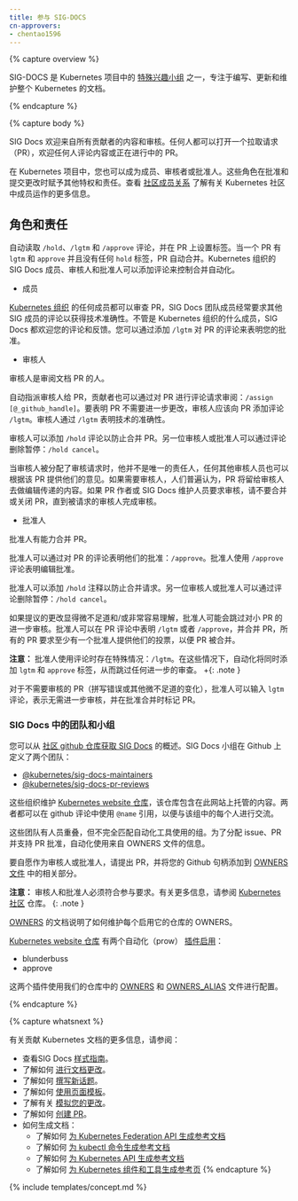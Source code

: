 ```yaml
---
title: 参与 SIG-DOCS
cn-approvers:
- chentao1596
---
```

<!--
---
title: Participating in SIG-DOCS
---
-->

{% capture overview %}

<!--
SIG-DOCS is one of the [special interest groups](https://github.com/kubernetes/community/blob/master/sig-list.md) within the Kubernetes project, focused on writing, updating, and maintaining the documentation for Kubernetes as a whole.
-->
SIG-DOCS 是 Kubernetes 项目中的 [特殊兴趣小组](https://github.com/kubernetes/community/blob/master/sig-list.md) 之一，专注于编写、更新和维护整个 Kubernetes 的文档。

{% endcapture %}

{% capture body %}

<!--
SIG Docs welcomes content and reviews from all contributors. Anyone can open a pull request (PR), and anyone is welcome to comment on content or pull requests in progress.
-->
SIG Docs 欢迎来自所有贡献者的内容和审核。任何人都可以打开一个拉取请求（PR），欢迎任何人评论内容或正在进行中的 PR。

<!--
Within the Kubernetes project, you may also become a member, reviewer, or approver.
These roles confer additional privileges and responsibilities when it comes to approving and committing changes.
See [community-membership](https://github.com/kubernetes/community/blob/master/community-membership.md) for more information on how membership works within the Kubernetes community.
-->
在 Kubernetes 项目中，您也可以成为成员、审核者或批准人。这些角色在批准和提交更改时赋予其他特权和责任。查看 [社区成员关系](https://github.com/kubernetes/community/blob/master/community-membership.md) 了解有关 Kubernetes 社区中成员运作的更多信息。

<!--
## Roles and Responsibilities
-->
## 角色和责任

<!--
The automation reads `/hold`, `/lgtm`, and `/approve` comments and sets labels on the pull request.
When a pull request has the `lgtm` and `approve` labels without any `hold` labels, the pull request merges automatically.
Kubernetes org members, and reviewers and approvers for SIG Docs can add comments to control the merge automation.
-->
自动读取 `/hold`、`/lgtm` 和 `/approve` 评论，并在 PR 上设置标签。当一个 PR 有 `lgtm` 和 `approve` 并且没有任何 `hold` 标签，PR 自动合并。Kubernetes 组织的 SIG Docs 成员、审核人和批准人可以添加评论来控制合并自动化。

<!--
- Members
-->
- 成员

<!--
Any member of the [Kubernetes organization](https://github.com/kubernetes) can review a pull request, and SIG Docs team members frequently request reviews from members of other SIGs for technical accuracy.
SIG Docs also welcomes reviews and feedback regardless of Kubernetes org membership.
You can indicate your approval by adding a comment of `/lgtm` to a pull request.
-->
[Kubernetes 组织](https://github.com/kubernetes) 的任何成员都可以审查 PR，SIG Docs 团队成员经常要求其他 SIG 成员的评论以获得技术准确性。不管是 Kubernetes 组织的什么成员，SIG Docs 都欢迎您的评论和反馈。您可以通过添加 `/lgtm` 对 PR 的评论来表明您的批准。

<!--
- Reviewers
-->
- 审核人

<!--
Reviewers are individuals who review documentation pull requests. 
-->
审核人是审阅文档 PR 的人。

<!--
Automation assigns reviewers to pull requests, and contributors can request a review with a comment on the pull request: `/assign [@_github_handle]`.
To indicate that a pull request requires no further changes, a reviewer should add comment to the pull request `/lgtm`.
A reviewer indicates technical accuracy with a `lgtm` comment.
-->
自动指派审核人给 PR，贡献者也可以通过对 PR 进行评论请求审阅：`/assign [@_github_handle]`。要表明 PR 不需要进一步更改，审核人应该向 PR 添加评论 `/lgtm`。审核人通过 `/lgtm` 表明技术的准确性。

<!--
Reviewers can add a `/hold` comment to prevent the pull request from being merged.
Another reviewer or approver can remove a hold with the comment: `/hold cancel`.
-->
审核人可以添加 `/hold` 评论以防止合并 PR。另一位审核人或批准人可以通过评论删除暂停：`/hold cancel`。

<!--
When a reviewer is assigned a pull request to review it is not a sole responsibility, and any other reviewer may also offer their opinions on the pull request.
If a reviewer is requested, it is generally expected that the PR will be left to that reviewer to do their editorial pass on the content.
If a PR author or SIG Docs maintainer requests a review, refrain from merging or closing the PR until the requested reviewer completes their review.
-->
当审核人被分配了审核请求时，他并不是唯一的责任人，任何其他审核人员也可以根据该 PR 提供他们的意见。如果需要审核人，人们普遍认为，PR 将留给审核人去做编辑传递的内容。如果 PR 作者或 SIG Docs 维护人员要求审核，请不要合并或关闭 PR，直到被请求的审核人完成审核。

<!--
- Approvers
-->
- 批准人

<!--
Approvers have the ability to merge a PR.
-->
批准人有能力合并 PR。

<!--
Approvers can indicate their approval with a comment to the pull request: `/approve`.
An approver is indicating editorial approval with the an `/approve` comment.
-->
批准人可以通过对 PR 的评论表明他们的批准：`/approve`。批准人使用 `/approve` 评论表明编辑批准。

<!--
Approvers can add a `/hold` comment to prevent the pull request from being merged.
Another reviewer or approver can remove a hold with the comment: `/hold cancel`.
-->
批准人可以添加 `/hold` 注释以防止合并请求。另一位审核人或批准人可以通过评论删除暂停：`/hold cancel`。

<!--
Approvers may skip further reviews for small pull requests if the proposed changes appear trivial and/or well-understood.
An approver can indicate `/lgtm` or `/approve` in a PR comment to have a pull request merged, and all pull requests require at least one approver to provide their vote in order for the PR to be merged.
-->
如果提议的更改显得微不足道和/或非常容易理解，批准人可能会跳过对小 PR 的进一步审核。批准人可以在 PR 评论中表明 `/lgtm` 或者 `/approve`，并合并 PR，所有的 PR 要求至少有一个批准人提供他们的投票，以便 PR 被合并。

<!--
**Note:** There is a special case when an approver uses the comment: `/lgtm`. In these cases, the automation will add both `lgtm` and `approve` tags, skipping any further review.
-->
**注意：** 批准人使用评论时存在特殊情况：`/lgtm`。在这些情况下，自动化将同时添加 `lgtm` 和 `approve` 标签，从而跳过任何进一步的审查。
+{: .note }

<!--
For PRs that require no review (typos or otherwise trivial changes), approvers can enter an `lgtm` comment, indicating no need for further review and flagging the PR with approval to merge.
-->
对于不需要审核的 PR（拼写错误或其他微不足道的变化），批准人可以输入 `lgtm` 评论，表示无需进一步审核，并在批准合并时标记 PR。

<!--
### Teams and groups within SIG Docs
-->
### SIG Docs 中的团队和小组

<!--
You can get an overview of [SIG Docs from the community github repo](https://github.com/kubernetes/community/tree/master/sig-docs). 
The SIG Docs group defines two teams on Github:
-->
您可以从 [社区 github 仓库获取 SIG Docs](https://github.com/kubernetes/community/tree/master/sig-docs) 的概述。SIG Docs 小组在 Github 上定义了两个团队：
 - [@kubernetes/sig-docs-maintainers](https://github.com/orgs/kubernetes/teams/sig-docs-maintainers)
 - [@kubernetes/sig-docs-pr-reviews](https://github.com/orgs/kubernetes/teams/sig-docs-pr-reviews)

<!--
These groups maintain the [Kubernetes website repository](https://github.com/kubernetes/website), which houses the content hosted at this site.
Both can be referenced with their `@name` in github comments to communicate with everyone in that group.
-->
这些组织维护 [Kubernetes website 仓库](https://github.com/kubernetes/website)，该仓库包含在此网站上托管的内容。两者都可以在 github 评论中使用 `@name` 引用，以便与该组中的每个人进行交流。

<!--
These teams overlap, but do not exactly match, the groups used by the automation tooling.
For assignment of issues, pull requests, and to support PR approvals, the automation uses information from the OWNERS file.
-->
这些团队有人员重叠，但不完全匹配自动化工具使用的组。为了分配 issue、PR 并支持 PR 批准，自动化使用来自 OWNERS 文件的信息。

<!--
To volunteer as a reviewer or approver, make a pull request and add your Github handle to the relevant section in the [OWNERS file](https://github.com/kubernetes/community/blob/master/contributors/devel/owners.md).
-->
要自愿作为审核人或批准人，请提出 PR，并将您的 Github 句柄添加到 [OWNERS 文件](https://github.com/kubernetes/community/blob/master/contributors/devel/owners.md) 中的相关部分。

<!--
**Note:** Reviewers and approvers must meet requirements for participation.
For more information, see the [Kubernetes community](https://github.com/kubernetes/community/blob/master/community-membership.md#membership) repository.
-->
**注意：** 审核人和批准人必须符合参与要求。有关更多信息，请参阅 [Kubernetes 社区](https://github.com/kubernetes/community/blob/master/community-membership.md#membership) 仓库。
{: .note }

<!--
Documentation for the [OWNERS](https://github.com/kubernetes/community/blob/master/contributors/devel/owners.md) explains how to maintain OWNERS for each repository that enables it.
-->
[OWNERS](https://github.com/kubernetes/community/blob/master/contributors/devel/owners.md) 的文档说明了如何维护每个启用它的仓库的 OWNERS。

<!--
The [Kubernetes website repository](https://github.com/kubernetes/website) has two automation (prow) [plugins enabled](https://github.com/kubernetes/test-infra/blob/master/prow/plugins.yaml#L210):
- blunderbuss
- approve
-->
[Kubernetes website 仓库](https://github.com/kubernetes/website) 有两个自动化（prow） [插件启用](https://github.com/kubernetes/test-infra/blob/master/prow/plugins.yaml#L210)：
- blunderbuss
- approve

<!--
These two plugins use the [OWNERS](https://github.com/kubernetes/website/blob/master/OWNERS) and [OWNERS_ALIAS](https://github.com/kubernetes/website/blob/master/OWNERS_ALIAS) files in our repo for configuration.
-->
这两个插件使用我们的仓库中的 [OWNERS](https://github.com/kubernetes/website/blob/master/OWNERS) 和 [OWNERS_ALIAS](https://github.com/kubernetes/website/blob/master/OWNERS_ALIAS) 文件进行配置。

{% endcapture %}

{% capture whatsnext %}
<!--
For more information about contributing to the Kubernetes documentation, see:
-->
有关贡献 Kubernetes 文档的更多信息，请参阅：

<!--
* Review the SIG Docs [Style Guide](/docs/home/contribute/style-guide/).
* Learn how to [stage your documentation changes](/docs/home/contribute/stage-documentation-changes/).
* Learn about [writing a new topic](/docs/home/contribute/write-new-topic/).
* Learn about [using page templates](/docs/home/contribute/page-templates/).
* Learn about [staging your changes](/docs/home/contribute/stage-documentation-changes/).
* Learn about [creating a pull request](/docs/home/contribute/create-pull-request/).
* How to generate documentation:
  * Learn how to [generate Reference Documentation for Kubernetes Federation API](/docs/home/contribute/generated-reference/federation-api/)
  * Learn how to [generate Reference Documentation for kubectl Commands](/docs/home/contribute/generated-reference/kubectl/)
  * Learn how to [generate Reference Documentation for the Kubernetes API](/docs/home/contribute/generated-reference/kubernetes-api/)
  * Learn how to [generate Reference Pages for Kubernetes Components and Tools](/docs/home/contribute/generated-reference/kubernetes-components/)
-->
* 查看SIG Docs [样式指南](/docs/home/contribute/style-guide/)。
* 了解如何 [进行文档更改](/docs/home/contribute/stage-documentation-changes/)。
* 了解如何 [撰写新话题](/docs/home/contribute/write-new-topic/)。
* 了解如何 [使用页面模板](/docs/home/contribute/page-templates/)。
* 了解有关 [模拟您的更改](/docs/home/contribute/stage-documentation-changes/)。
* 了解如何 [创建 PR](/docs/home/contribute/create-pull-request/)。
* 如何生成文档：
  * 了解如何 [为 Kubernetes Federation API 生成参考文档](/docs/home/contribute/generated-reference/federation-api/)
  * 了解如何 [为 kubectl 命令生成参考文档](/docs/home/contribute/generated-reference/kubectl/)
  * 了解如何 [为 Kubernetes API 生成参考文档](/docs/home/contribute/generated-reference/kubernetes-api/)
  * 了解如何 [为 Kubernetes 组件和工具生成参考页](/docs/home/contribute/generated-reference/kubernetes-components/)
{% endcapture %}

{% include templates/concept.md %}
